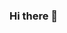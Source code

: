 ### Hi there 👋

<!--
**GOODWiZaRdLOL/goodwizardlol** is a ✨ _special_ ✨ repository because its `README.md` (this file) appears on your GitHub profile.

Here are some ideas to get you started:

WTF?!
